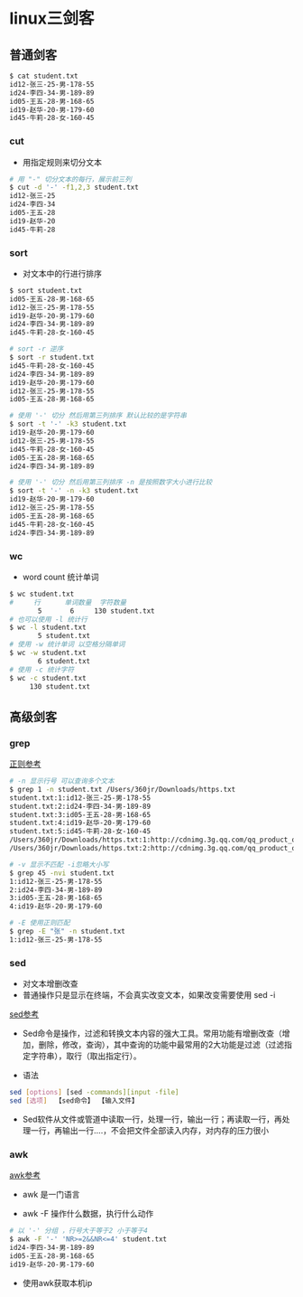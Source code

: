# linux三剑客

## 普通剑客

```bash
$ cat student.txt
id12-张三-25-男-178-55
id24-李四-34-男-189-89
id05-王五-28-男-168-65
id19-赵华-20-男-179-60
id45-牛莉-28-女-160-45
```

### cut

* 用指定规则来切分文本

```bash
# 用 "-" 切分文本的每行，展示前三列
$ cut -d '-' -f1,2,3 student.txt
id12-张三-25
id24-李四-34
id05-王五-28
id19-赵华-20
id45-牛莉-28
```

### sort

* 对文本中的行进行排序

```bash
$ sort student.txt
id05-王五-28-男-168-65
id12-张三-25-男-178-55
id19-赵华-20-男-179-60
id24-李四-34-男-189-89
id45-牛莉-28-女-160-45

# sort -r 逆序
$ sort -r student.txt
id45-牛莉-28-女-160-45
id24-李四-34-男-189-89
id19-赵华-20-男-179-60
id12-张三-25-男-178-55
id05-王五-28-男-168-65

# 使用 '-' 切分 然后用第三列排序 默认比较的是字符串
$ sort -t '-' -k3 student.txt
id19-赵华-20-男-179-60
id12-张三-25-男-178-55
id45-牛莉-28-女-160-45
id05-王五-28-男-168-65
id24-李四-34-男-189-89

# 使用 '-' 切分 然后用第三列排序 -n 是按照数字大小进行比较
$ sort -t '-' -n -k3 student.txt
id19-赵华-20-男-179-60
id12-张三-25-男-178-55
id05-王五-28-男-168-65
id45-牛莉-28-女-160-45
id24-李四-34-男-189-89
```

### wc

* word count 统计单词

```bash
$ wc student.txt
#     行      单词数量  字符数量
       5       6     130 student.txt
# 也可以使用 -l 统计行
$ wc -l student.txt
       5 student.txt
# 使用 -w 统计单词 以空格分隔单词      
$ wc -w student.txt
       6 student.txt
# 使用 -c 统计字符
$ wc -c student.txt
     130 student.txt
```

## 高级剑客

### grep

[正则参考](https://www.cnblogs.com/chensiqiqi/p/6285060.html)

```bash
# -n 显示行号 可以查询多个文本
$ grep 1 -n student.txt /Users/360jr/Downloads/https.txt
student.txt:1:id12-张三-25-男-178-55
student.txt:2:id24-李四-34-男-189-89
student.txt:3:id05-王五-28-男-168-65
student.txt:4:id19-赵华-20-男-179-60
student.txt:5:id45-牛莉-28-女-160-45
/Users/360jr/Downloads/https.txt:1:http://cdnimg.3g.qq.com/qq_product_operations/nettest/index.html?r=1525275329
/Users/360jr/Downloads/https.txt:2:http://cdnimg.3g.qq.com/qq_product_operations/nettest/index.html?r=1525275330

# -v 显示不匹配 -i忽略大小写
$ grep 45 -nvi student.txt
1:id12-张三-25-男-178-55
2:id24-李四-34-男-189-89
3:id05-王五-28-男-168-65
4:id19-赵华-20-男-179-60

# -E 使用正则匹配
$ grep -E "张" -n student.txt
1:id12-张三-25-男-178-55
```

### sed

* 对文本增删改查
* 普通操作只是显示在终端，不会真实改变文本，如果改变需要使用 sed -i

[sed参考](https://www.cnblogs.com/chensiqiqi/p/6382080.html)

* Sed命令是操作，过滤和转换文本内容的强大工具。常用功能有增删改查（增加，删除，修改，查询），其中查询的功能中最常用的2大功能是过滤（过滤指定字符串），取行（取出指定行）。

* 语法

```bash
sed [options] [sed -commands][input -file]
sed [选项]  【sed命令】 【输入文件】
```

* Sed软件从文件或管道中读取一行，处理一行，输出一行；再读取一行，再处理一行，再输出一行....，不会把文件全部读入内存，对内存的压力很小

### awk

[awk参考](https://www.cnblogs.com/chensiqiqi/p/6481647.html)

* awk 是一门语言

* awk -F 操作什么数据，执行什么动作

```bash
# 以 '-' 分组 ，行号大于等于2 小于等于4
$ awk -F '-' 'NR>=2&&NR<=4' student.txt
id24-李四-34-男-189-89
id05-王五-28-男-168-65
id19-赵华-20-男-179-60
```

* 使用awk获取本机ip